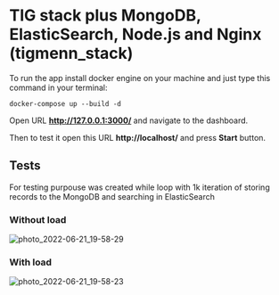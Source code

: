 # TIG stack plus MongoDB, ElasticSearch, Node.js and Nginx (tigmenn_stack)

To run the app install docker engine on your machine and just type this command in your terminal:

```
docker-compose up --build -d
```

Open URL **http://127.0.0.1:3000/** and navigate to the dashboard.

Then to test it open this URL **http://localhost/** and press **Start** button.


## Tests

For testing purpouse was created while loop with 1k iteration of storing records to the MongoDB and searching in ElasticSearch

### Without load
![photo_2022-06-21_19-58-29](https://user-images.githubusercontent.com/39772493/174856366-72e32aeb-7867-49fa-839a-39773e71e39a.jpg)

### With load 
![photo_2022-06-21_19-58-23](https://user-images.githubusercontent.com/39772493/174856552-df1030c3-f9a1-4a40-978c-ba0d248e20aa.jpg)
